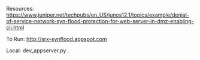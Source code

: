 Resources:
https://www.juniper.net/techpubs/en_US/junos12.1/topics/example/denial-of-service-network-syn-flood-protection-for-web-server-in-dmz-enabling-cli.html

To Run:
http://srx-synflood.appspot.com

Local:
dev_appserver.py .


